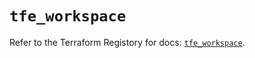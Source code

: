 # `tfe_workspace`

Refer to the Terraform Registory for docs: [`tfe_workspace`](https://registry.terraform.io/providers/hashicorp/tfe/0.48.0/docs/resources/workspace).

